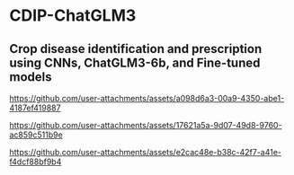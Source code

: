 # CDIP-ChatGLM3
## Crop disease identification and prescription using CNNs, ChatGLM3-6b, and Fine-tuned models

https://github.com/user-attachments/assets/a098d6a3-00a9-4350-abe1-4187ef419887


https://github.com/user-attachments/assets/17621a5a-9d07-49d8-9760-ac859c511b9e


https://github.com/user-attachments/assets/e2cac48e-b38c-42f7-a41e-f4dcf88bf9b4
